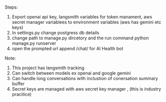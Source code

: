 Steps:
1. Export openai api key, langsmith variables for token manament, aws secret manager variablees to environment variables (aws has gemini etc keys)
2. In settings.py change postgress db details
3. change path to manage.py dircetory and the run command python manage.py runserver
4. open the prompted url append /chat/ for AI Health bot

Note:
1. This project has langsmith tracking
2. Can switch between models ex openai and google gemini
3. Can handle long conversations with inclustion of conersation summary buffer
4. Secret keys are managed with aws secret key manager , (this is industry pracitice)
